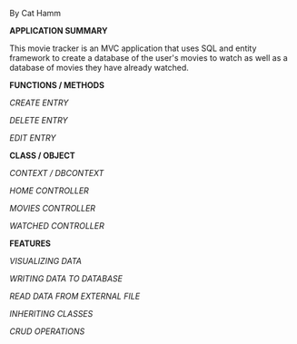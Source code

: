 By Cat Hamm

<b>APPLICATION SUMMARY</b>

This movie tracker is an MVC application that uses SQL and entity framework to create a database of the user's movies to watch as well as a database of movies they have already watched.

<b>FUNCTIONS / METHODS</b>

<i>CREATE ENTRY</i>

<i>DELETE ENTRY</i>

<i>EDIT ENTRY</i>

<b>CLASS / OBJECT</b>

<i>CONTEXT / DBCONTEXT</i>

<i>HOME CONTROLLER</i>

<i>MOVIES CONTROLLER</i>

<i>WATCHED CONTROLLER</i>

<b>FEATURES</b>

<i>VISUALIZING DATA</i>

<i>WRITING DATA TO DATABASE</i>

<i>READ DATA FROM EXTERNAL FILE</i>

<i>INHERITING CLASSES</i>

<i>CRUD OPERATIONS</i>